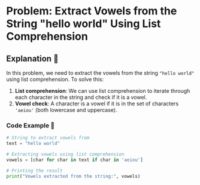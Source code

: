 # Problem: Extract Vowels from the String "hello world" Using List Comprehension

## **Explanation** 🧠

In this problem, we need to extract the vowels from the string `"hello world"` using list comprehension. To solve this:

1. **List comprehension**: We can use list comprehension to iterate through each character in the string and check if it is a vowel.
2. **Vowel check**: A character is a vowel if it is in the set of characters `'aeiou'` (both lowercase and uppercase).

### **Code Example** 📜

```python
# String to extract vowels from
text = "hello world"

# Extracting vowels using list comprehension
vowels = [char for char in text if char in 'aeiou']

# Printing the result
print("Vowels extracted from the string:", vowels)
